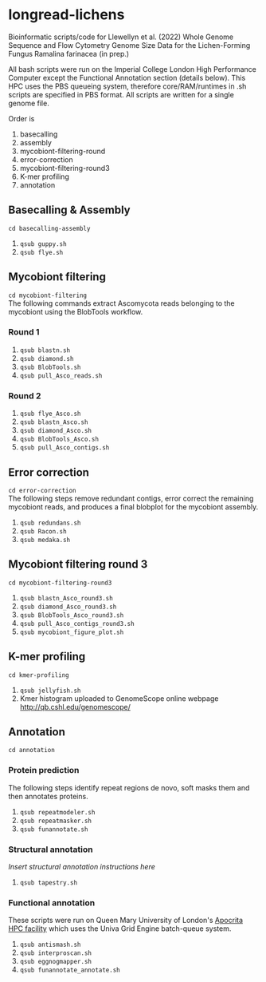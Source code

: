 # longread-lichens

Bioinformatic scripts/code for Llewellyn et al. (2022) Whole Genome Sequence and Flow Cytometry Genome Size Data for the Lichen-Forming Fungus Ramalina farinacea (in prep.)

All bash scripts were run on the Imperial College London High Performance Computer except the Functional Annotation section (details below). This HPC uses the PBS queueing system, therefore core/RAM/runtimes in .sh scripts are specified in PBS format. All scripts are written for a single genome file.

Order is 

1. basecalling
2. assembly
3. mycobiont-filtering-round
5. error-correction
6. mycobiont-filtering-round3
7. K-mer profiling
8. annotation

## Basecalling & Assembly

`cd basecalling-assembly`

1. `qsub guppy.sh`
2. `qsub flye.sh`

## Mycobiont filtering
`cd mycobiont-filtering`   
The following commands extract Ascomycota reads belonging to the mycobiont using the BlobTools workflow.
### Round 1
1. `qsub blastn.sh`
2. `qsub diamond.sh`
3. `qsub BlobTools.sh`
4. `qsub pull_Asco_reads.sh`

### Round 2
1. `qsub flye_Asco.sh`
2. `qsub blastn_Asco.sh`
3. `qsub diamond_Asco.sh`
4. `qsub BlobTools_Asco.sh`
5. `qsub pull_Asco_contigs.sh`

## Error correction
`cd error-correction`   
The following steps remove redundant contigs, error correct the remaining mycobiont reads, and produces a final blobplot for the mycobiont assembly.
1. `qsub redundans.sh`
2. `qsub Racon.sh`
3. `qsub medaka.sh`

## Mycobiont filtering round 3
`cd mycobiont-filtering-round3`
1. `qsub blastn_Asco_round3.sh`
2. `qsub diamond_Asco_round3.sh`
3. `qsub BlobTools_Asco_round3.sh`
4. `qsub pull_Asco_contigs_round3.sh`
5. `qsub mycobiont_figure_plot.sh`

## K-mer profiling
`cd kmer-profiling`
1. `qsub jellyfish.sh`
2. Kmer histogram uploaded to GenomeScope online webpage http://qb.cshl.edu/genomescope/

## Annotation

`cd annotation`

### Protein prediction
The following steps identify repeat regions de novo, soft masks them and then annotates proteins.
1. `qsub repeatmodeler.sh`
2. `qsub repeatmasker.sh`
3. `qsub funannotate.sh`

### Structural annotation

*Insert structural annotation instructions here*
1. `qsub tapestry.sh`

### Functional annotation

These scripts were run on Queen Mary University of London's [Apocrita HPC facility](http://doi.org/10.5281/zenodo.438045) which uses the Univa 
Grid Engine batch-queue system.

1. `qsub antismash.sh`
2. `qsub interproscan.sh`
3. `qsub eggnogmapper.sh`
4. `qsub funannotate_annotate.sh`
